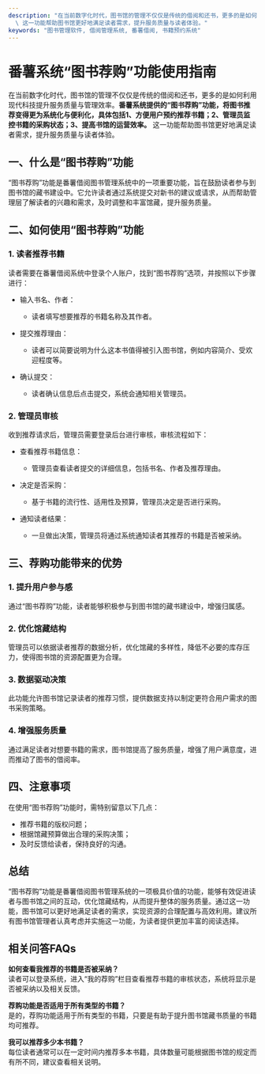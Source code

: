 ```yaml
---
description: "在当前数字化时代，图书馆的管理不仅仅是传统的借阅和还书，更多的是如何利用现代科技提升服务质量与管理效率。**番薯系统提供的“图书荐购”功能，将图书推荐变得更为系统化与便利化，具体包括1、方便用户预约推荐书籍；2、管理员监控书籍的采购状态；3、提高书馆的运营效率。**\
  \ 这一功能帮助图书馆更好地满足读者需求，提升服务质量与读者体验。"
keywords: "图书管理软件, 借阅管理系统, 番薯借阅, 书籍预约系统"
---
```

# 番薯系统“图书荐购”功能使用指南

在当前数字化时代，图书馆的管理不仅仅是传统的借阅和还书，更多的是如何利用现代科技提升服务质量与管理效率。**番薯系统提供的“图书荐购”功能，将图书推荐变得更为系统化与便利化，具体包括1、方便用户预约推荐书籍；2、管理员监控书籍的采购状态；3、提高书馆的运营效率。** 这一功能帮助图书馆更好地满足读者需求，提升服务质量与读者体验。

## **一、什么是“图书荐购”功能**

“图书荐购”功能是番薯借阅图书管理系统中的一项重要功能，旨在鼓励读者参与到图书馆的藏书建设中。它允许读者通过系统提交对新书的建议或请求，从而帮助管理层了解读者的兴趣和需求，及时调整和丰富馆藏，提升服务质量。

## **二、如何使用“图书荐购”功能**

### **1. 读者推荐书籍**

读者需要在番薯借阅系统中登录个人账户，找到“图书荐购”选项，并按照以下步骤进行：

- 输入书名、作者：
  - 读者填写想要推荐的书籍名称及其作者。
  
- 提交推荐理由：
  - 读者可以简要说明为什么这本书值得被引入图书馆，例如内容简介、受欢迎程度等。
  
- 确认提交：
  - 读者确认信息后点击提交，系统会通知相关管理员。

### **2. 管理员审核**

收到推荐请求后，管理员需要登录后台进行审核，审核流程如下：

- 查看推荐书籍信息：
  - 管理员查看读者提交的详细信息，包括书名、作者及推荐理由。
  
- 决定是否采购：
  - 基于书籍的流行性、适用性及预算，管理员决定是否进行采购。
  
- 通知读者结果：
  - 一旦做出决策，管理员将通过系统通知读者其推荐的书籍是否被采纳。

## **三、荐购功能带来的优势**

### **1. 提升用户参与感**

通过“图书荐购”功能，读者能够积极参与到图书馆的藏书建设中，增强归属感。

### **2. 优化馆藏结构**

管理员可以依据读者推荐的数据分析，优化馆藏的多样性，降低不必要的库存压力，使得图书馆的资源配置更为合理。

### **3. 数据驱动决策**

此功能允许图书馆记录读者的推荐习惯，提供数据支持以制定更符合用户需求的图书采购策略。

### **4. 增强服务质量**

通过满足读者对想要书籍的需求，图书馆提高了服务质量，增强了用户满意度，进而推动了图书的借阅率。

## **四、注意事项**

在使用“图书荐购”功能时，需特别留意以下几点：

- 推荐书籍的版权问题；
- 根据馆藏预算做出合理的采购决策；
- 及时反馈给读者，保持良好的沟通。

## **总结**

“图书荐购”功能是番薯借阅图书管理系统的一项极具价值的功能，能够有效促进读者与图书馆之间的互动，优化馆藏结构，从而提升整体的服务质量。通过这一功能，图书馆可以更好地满足读者的需求，实现资源的合理配置与高效利用。建议所有图书馆管理者认真考虑并实施这一功能，为读者提供更加丰富的阅读选择。

## **相关问答FAQs**

**如何查看我推荐的书籍是否被采纳？**  
读者可以登录系统，进入“我的荐购”栏目查看推荐书籍的审核状态，系统将显示是否被采纳以及相关反馈。

**荐购功能是否适用于所有类型的书籍？**  
是的，荐购功能适用于所有类型的书籍，只要是有助于提升图书馆藏书质量的书籍均可推荐。

**我可以推荐多少本书籍？**  
每位读者通常可以在一定时间内推荐多本书籍，具体数量可能根据图书馆的规定而有所不同，建议查看相关说明。
